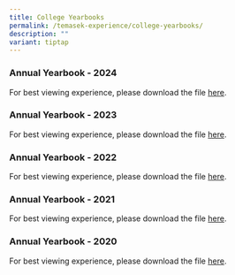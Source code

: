 ```yaml
---
title: College Yearbooks
permalink: /temasek-experience/college-yearbooks/
description: ""
variant: tiptap
---
```

<h3>Annual Yearbook - 2024</h3>
<p>For best viewing experience, please download the file&nbsp;<a href="https://drive.google.com/file/d/1kIL2WIH-iJZu5R2PQH3OA7m4r1-krS3z/view?usp=sharing" rel="noopener noreferrer nofollow" target="_blank">here</a>.</p>
<h3>Annual Yearbook - 2023</h3>
<p>For best viewing experience, please download the file&nbsp;<a href="https://drive.google.com/file/d/1Ut7KpX8Iujwi6rOLXeG6RbO-Y_5GaFe1/view?usp=sharing" rel="noopener noreferrer nofollow" target="_blank">here</a>.</p>
<h3>Annual Yearbook - 2022</h3>
<p>For best viewing experience, please download the file&nbsp;<a href="https://drive.google.com/file/d/1A6TSYxB-B4mvWPljZ1d-pEJW5gIuYssJ/view?usp=sharing" rel="noopener noreferrer nofollow" target="_blank">here</a>.</p>
<h3>Annual Yearbook - 2021</h3>
<p>For best viewing experience, please download the file&nbsp;<a href="https://drive.google.com/file/d/1kGlYk69rk6sBHxyfVjNKzFBN7XtOheQl/view?usp=sharing" rel="noopener noreferrer nofollow" target="_blank">here</a>.</p>
<h3>Annual Yearbook - 2020</h3>
<p>For best viewing experience, please download the file&nbsp;<a href="https://drive.google.com/file/d/1f5Bf009XdGdMMvjYfk2SU1DTrpBrSdIH/view?usp=sharing" rel="noopener noreferrer nofollow" target="_blank">here</a>.</p>